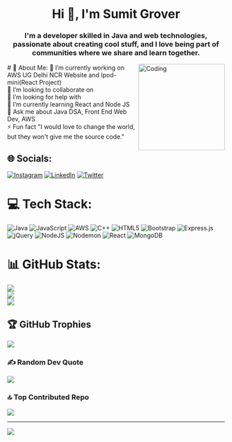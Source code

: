 <h1 align="center">Hi 👋, I'm Sumit Grover</h1>
<h3 align="center">I'm a developer skilled in Java and web technologies, passionate about creating cool stuff, and I love being part of communities where we share and learn together.</h3>

<img align="right" width="200" src="https://i.pinimg.com/originals/e4/2d/12/e42d129bf5517fd2c82cd6f53755f2f9.gif" alt ="Coding">
# 💫 About Me:
🔭 I’m currently working on AWS UG Delhi NCR Website and Ipod-mini(React Project)<br>👯 I’m looking to collaborate on<br>🤝 I’m looking for help with<br>🌱 I’m currently learning React and Node JS<br>💬 Ask me about Java DSA, Front End Web Dev, AWS<br>⚡ Fun fact "I would love to change the world, but they won't give me the source code."


## 🌐 Socials:
[![Instagram](https://img.shields.io/badge/Instagram-%23E4405F.svg?logo=Instagram&logoColor=white)](https://instagram.com/_sumaniac) [![LinkedIn](https://img.shields.io/badge/LinkedIn-%230077B5.svg?logo=linkedin&logoColor=white)](https://linkedin.com/in/sumit-grover-29a277256) [![Twitter](https://img.shields.io/badge/Twitter-%231DA1F2.svg?logo=Twitter&logoColor=white)](https://twitter.com/_sumaniac) 

# 💻 Tech Stack:
![Java](https://img.shields.io/badge/java-%23ED8B00.svg?style=plastic&logo=openjdk&logoColor=white) ![JavaScript](https://img.shields.io/badge/javascript-%23323330.svg?style=plastic&logo=javascript&logoColor=%23F7DF1E) ![AWS](https://img.shields.io/badge/AWS-%23FF9900.svg?style=plastic&logo=amazon-aws&logoColor=white) ![C++](https://img.shields.io/badge/c++-%2300599C.svg?style=plastic&logo=c%2B%2B&logoColor=white) ![HTML5](https://img.shields.io/badge/html5-%23E34F26.svg?style=plastic&logo=html5&logoColor=white) ![Bootstrap](https://img.shields.io/badge/bootstrap-%238511FA.svg?style=plastic&logo=bootstrap&logoColor=white) ![Express.js](https://img.shields.io/badge/express.js-%23404d59.svg?style=plastic&logo=express&logoColor=%2361DAFB) ![jQuery](https://img.shields.io/badge/jquery-%230769AD.svg?style=plastic&logo=jquery&logoColor=white) ![NodeJS](https://img.shields.io/badge/node.js-6DA55F?style=plastic&logo=node.js&logoColor=white) ![Nodemon](https://img.shields.io/badge/NODEMON-%23323330.svg?style=plastic&logo=nodemon&logoColor=%BBDEAD) ![React](https://img.shields.io/badge/react-%2320232a.svg?style=plastic&logo=react&logoColor=%2361DAFB) ![MongoDB](https://img.shields.io/badge/MongoDB-%234ea94b.svg?style=plastic&logo=mongodb&logoColor=white)
# 📊 GitHub Stats:
![](https://github-readme-stats.vercel.app/api?username=Sumaniac28&theme=dark&hide_border=false&include_all_commits=true&count_private=true)<br/>
![](https://github-readme-streak-stats.herokuapp.com/?user=Sumaniac28&theme=dark&hide_border=false)<br/>
![](https://github-readme-stats.vercel.app/api/top-langs/?username=Sumaniac28&theme=dark&hide_border=false&include_all_commits=true&count_private=true&layout=compact)

## 🏆 GitHub Trophies
![](https://github-profile-trophy.vercel.app/?username=Sumaniac28&theme=radical&no-frame=false&no-bg=true&margin-w=4)

### ✍️ Random Dev Quote
![](https://quotes-github-readme.vercel.app/api?type=horizontal&theme=radical)

### 🔝 Top Contributed Repo
![](https://github-contributor-stats.vercel.app/api?username=Sumaniac28&limit=5&theme=dark&combine_all_yearly_contributions=true)

---
[![](https://visitcount.itsvg.in/api?id=Sumaniac28&icon=0&color=0)](https://visitcount.itsvg.in)

<!-- Proudly created with GPRM ( https://gprm.itsvg.in ) -->
